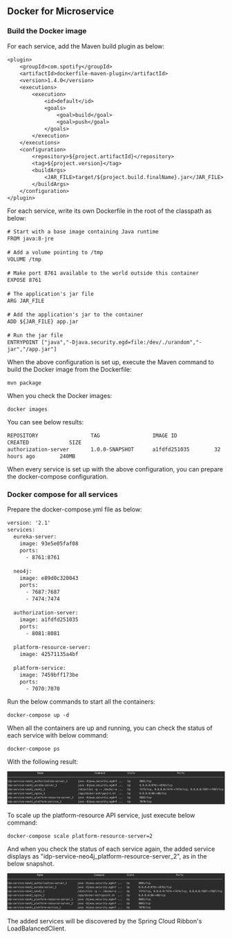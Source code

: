 ## Docker for Microservice

### Build the Docker image

For each service, add the Maven build plugin as below:

```
<plugin>
    <groupId>com.spotify</groupId>
    <artifactId>dockerfile-maven-plugin</artifactId>
    <version>1.4.0</version>
    <executions>
        <execution>
            <id>default</id>
            <goals>
                <goal>build</goal>
                <goal>push</goal>
            </goals>
        </execution>
    </executions>
    <configuration>
        <repository>${project.artifactId}</repository>
        <tag>${project.version}</tag>
        <buildArgs>
            <JAR_FILE>target/${project.build.finalName}.jar</JAR_FILE>
        </buildArgs>
    </configuration>
</plugin>
```

For each service, write its own Dockerfile in the root of the classpath as below:

```
# Start with a base image containing Java runtime
FROM java:8-jre

# Add a volume pointing to /tmp
VOLUME /tmp

# Make port 8761 available to the world outside this container
EXPOSE 8761

# The application's jar file
ARG JAR_FILE

# Add the application's jar to the container
ADD ${JAR_FILE} app.jar

# Run the jar file
ENTRYPOINT ["java","-Djava.security.egd=file:/dev/./urandom","-jar","/app.jar"]
```

When the above configuration is set up, execute the Maven command to build the Docker image from the Dockerfile:

```
mvn package
```

When you check the Docker images:

```
docker images
```

You can see below results:

```
REPOSITORY                 TAG                 IMAGE ID            CREATED             SIZE
authorization-server       1.0.0-SNAPSHOT      a1fdfd251035        32 hours ago        240MB
```

When every service is set up with the above configuration, you can prepare the docker-compose configuration.

### Docker compose for all services

Prepare the docker-compose.yml file as below:

```
version: '2.1'
services:
  eureka-server:
    image: 93e5e05faf08
    ports:
      - 8761:8761

  neo4j:
    image: e89d0c320043
    ports:
      - 7687:7687
      - 7474:7474

  authorization-server:
    image: a1fdfd251035
    ports:
      - 8081:8081

  platform-resource-server:
    image: 42571135a4bf

  platform-service:
    image: 7459bff173be
    ports:
      - 7070:7070
```

Run the below commands to start all the containers:

```
docker-compose up -d
```

When all the containers are up and running, you can check the status of each service with below command:

```
docker-compose ps
```

With the following result:

![container-1](./pix/container-1.png)


To scale up the platform-resource API service, just execute below command:

```
docker-compose scale platform-resource-server=2
```

And when you check the status of each service again, the added service displays as "idp-service-neo4j_platform-resource-server_2", as in the below snapshot.

![container-2](./pix/container-2.png)

The added services will be discovered by the Spring Cloud Ribbon's LoadBalancedClient.

